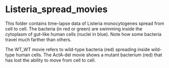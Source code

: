 # Listeria_spread_movies


This folder contains time-lapse data of Listeria monocytogenes spread from cell to cell.
The bacteria (in red or green) are swimming inside the cytoplasm of gut-like human cells (nuclei in blue).
Note how some bacteria travel much farther than others.

The WT_WT movie refers to wild-type bacteria (red) spreading inside wild-type human cells.
The ActA-del movie shows a mutant bacterium (red) that has lost the ability to move from cell to cell.
